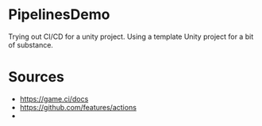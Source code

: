 # PipelinesDemo

Trying out CI/CD for a unity project.
Using a template Unity project for a bit of substance.

# Sources
  - https://game.ci/docs
  - https://github.com/features/actions
  - 
